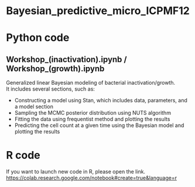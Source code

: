 # Bayesian_predictive_micro_ICPMF12

# Python code
## Workshop_(inactivation).ipynb / Workshop_(growth).ipynb

Generalized linear Bayesian modeling of bacterial inactivation/growth.<br>
It includes several sections, such as:<br>

<ul>
<li>Constructing a model using Stan, which includes data, parameters, and a model section
<li>Sampling the MCMC posterior distribution using NUTS algorithm
<li>Fitting the data using frequentist method and plotting the results
<li>Predicting the cell count at a given time using the Bayesian model and plotting the results
</ul>


# R code

If you want to launch new code in R, please open the link.<br>
https://colab.research.google.com/notebook#create=true&language=r
